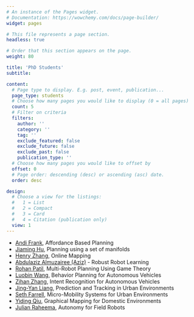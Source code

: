 ```yaml
---
# An instance of the Pages widget.
# Documentation: https://wowchemy.com/docs/page-builder/
widget: pages

# This file represents a page section.
headless: true

# Order that this section appears on the page.
weight: 80

title: 'PhD Students'
subtitle:

content:
  # Page type to display. E.g. post, event, publication...
  page_type: students
  # Choose how many pages you would like to display (0 = all pages)
  count: 5
  # Filter on criteria
  filters:
    author: ''
    category: ''
    tag: ''
    exclude_featured: false
    exclude_future: false
    exclude_past: false
    publication_type: ''
  # Choose how many pages you would like to offset by
  offset: 0
  # Page order: descending (desc) or ascending (asc) date.
  order: desc

design:
  # Choose a view for the listings:
  #   1 = List
  #   2 = Compact
  #   3 = Card
  #   4 = Citation (publication only)
  view: 1
---
```


- [Andi Frank](https://www.linkedin.com/in/aefrank/), Affordance Based Planning
- [Jiaming Hu](https://www.linkedin.com/in/jiaming-hu-a04a28171/), Planning using a set of manifolds
- [Henry Zhang](https://henryzhangzhy.github.io/), Online Mapping
- [Abdulaziz Almuzairee (Aziz)](https://aalmuzairee.github.io/) - Robust Robot Learning
- [Rohan Patil](https://rohanpatil.me/), Multi-Robot Planning Using Game Theory
- [Luobin Wang](), Behavior Planning for Autonomous Vehicles
- [Zihan Zhang](https://www.linkedin.com/in/zihan-zhang-368469230/), Intent Recognition for Autonomous Vehicles
- [Jing-Yan Liang](), Prediction and Tracking in Urban Environments
- [Seth Farrell](https://www.linkedin.com/in/sethfarrell/), Micro-Mobility Systems for Urban Environments
- [Yiding Qiu](https://www.linkedin.com/in/cassieqiuyd/), Graphical Mapping for Domestic Environments
- [Julian Raheema](https://www.linkedin.com/in/julian-raheema-07827310/), Autonomy for Field Robots
